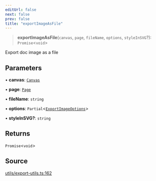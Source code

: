 ```yaml
---
editUrl: false
next: false
prev: false
title: "exportImageAsFile"
---
```


> **exportImageAsFile**(`canvas`, `page`, `fileName`, `options`, `styleInSVG`?): `Promise`\<`void`\>

Export doc image as a file

## Parameters

• **canvas**: [`Canvas`](/api-core/classes/canvas/)

• **page**: [`Page`](/api-core/classes/page/)

• **fileName**: `string`

• **options**: `Partial`\<[`ExportImageOptions`](/api-core/namespaces/exportutils/type-aliases/exportimageoptions/)\>

• **styleInSVG?**: `string`

## Returns

`Promise`\<`void`\>

## Source

[utils/export-utils.ts:162](https://github.com/dgmjs/dgmjs/blob/main/packages/core/src/utils/export-utils.ts#L162)
